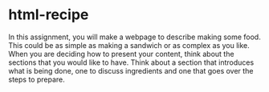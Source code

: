 # html-recipe
In this assignment, you will make a webpage to describe making some food.  This could be as simple as making a sandwich or as complex as you like. When you are deciding how to present your content, think about the sections that you would like to have. Think about a section that introduces what is being done, one to discuss ingredients and one that goes over the steps to prepare.
